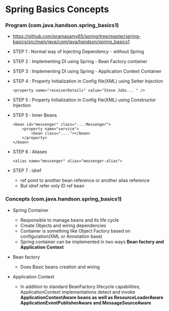# Spring Basics Concepts

### Program (com.java.handson.spring_basics1)
 * https://github.com/pramasamy65/spring/tree/master/spring-basics/src/main/java/com/java/handson/spring_basics1
 * STEP 1 : Normal way of Injecting Dependency - without Spring
 * STEP 2 : Implementing DI using Spring - Bean Factory container
 * STEP 3 : Implementing DI using Spring - Application Context Container
 * STEP 4 : Property Initialization in Config file(XML) using Setter Injection

	```
	<property name="receiverDetails" value="Steve Jobs... " />
	```
	
 * STEP 5 : Property Initialization in Config file(XML) using Constructor Injection

 * STEP 5 : Inner Beans
	```
	<bean id="messenger" class="....Messenger">
		<property name="service">
			<bean class="...."></bean>
		</property>
	</bean>
	```

 * STEP 6 : Aliases
	```
	<alias name="messenger" alias="messenger-alias">
	
	```
 * STEP 7 : idref
	* ref point to another bean reference or another alias reference
	* But idref refer only ID ref bean
	
	
### Concepts (com.java.handson.spring_basics1)

 * Spring Container
	* Responsible to manage beans and its life cycle
	* Create Objects and wiring dependencies
	* Container is something like Object Factory based on configuration(XML or Annotation base)
	* Spring container can be implemented in two ways **Bean factory and Application Context**
	
 * Bean factory
	* Does Basic beans creation and wiring

 * Application Context
	* In addition to standard BeanFactory lifecycle capabilities, ApplicationContext implementations detect and invoke **ApplicationContextAware beans as well as ResourceLoaderAware ApplicationEventPublisherAware and MessageSourceAware**


	
	
	
	


